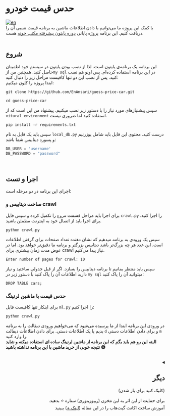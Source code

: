 # حدس قیمت خودرو
[![en](https://img.shields.io/badge/click_to_README-English-red.svg)](https://github.com/EnAnsari/guess-price-car/edit/main/README-EN.md)
<br>
با کمک این پروژه ما می‌توانیم با دادن اطلاعات ماشین به برنامه قیمت نسبی آن را دریافت کنیم. این برنامه پروژه پایانی
<a href='https://maktabkhooneh.org/course/%D8%A2%D9%85%D9%88%D8%B2%D8%B4-%D8%A8%D8%B1%D9%86%D8%A7%D9%85%D9%87-%D9%86%D9%88%DB%8C%D8%B3%DB%8C-%D8%A8%D8%A7-%D9%BE%D8%A7%DB%8C%D8%AA%D9%88%D9%86-%D9%BE%DB%8C%D8%B4%D8%B1%D9%81%D8%AA%D9%87-mk387/'>دوره پایتون پیشرفته مکتب خونه</a>
هست.
<br><br>

## شروع
    
این برنامه یک برنامه‌ی پایتون است. لذا از نصب بودن پایتون در سیستم خود اطمینان حاصل کنید. همچنین من از`my sql` در این برنامه استفاده کرده‌ام. پس اونو هم نصب کنید. پس از نصب این دو تنها کافیست مراحل زیر را دنبال کنید:
<br>
ابتدا پروژه را کلون میکنیم:
``` git
git clone https://github.com/EnAnsari/guess-price-car.git
```
```
cd guess-price-car
```
سپس پیشنیازهای مورد نیاز را با دستور زیر نصب میکنیم. پیشنهاد من این است که از `vitural environment‍‍‍` استفاده کنید اما ضروری نیست.

```
pip install -r requirements.txt
```
سپس باید یک فایل به نام `local_db.py‍` درست کنید. محتوی این فایل باید شامل یوزرنیم و پسورد دیتابیس شما باشد:
```python
DB_USER = 'username'
DB_PASSWORD = "password"
```
<br>

## اجرا و تست
اجرای این برنامه در دو مرحله است:

### ساخت دیتابیس و crawl

برای اجرا باید مراحل قسمت `شروع` را تکمیل کرده و سپس فایل ‍‍`crawl.py` را اجرا کنید. برای اجرا باید از اتصال خود به اینترنت مطمئن باشید.
```
python crawl.py
```
سپس یک ورودی به برنامه میدهیم که نشان دهنده تعداد صفحات برای گرفتن اطلاعات است. این عدد هر چه بزرگ‌تر باشد دیتابیس بزرگتر و برنامه ما دقیق‌تر خواهد بود. اما در عوض مدت زمان بیشتری برای crawl نیاز پیدا می‌کنیم.
```
Enter number of pages for crawl: 10
```

سپس باید منتظر بمانیم تا برنامه دیتابیس را بسازد. اگر از قبل جدولی ساختید و نیاز دارید اطلاعات آن را پاک کنید با دستور زیر در `my sql` میتوانید آن را پاک کنید:
```
DROP TABLE cars;
```
### حدس قیمت با ماشین لرنینگ
برای اینکار تنها کافیست فایل `ml.py` را اجرا کنیم:
```
python crawl.py
```
در ورودی این برنامه ابتدا از ما پرسیده می‌شود که می‌خواهیم ورودی دیفالت را به برنامه بدیم یا یک اطلاعات دستی. برای دادن اطلاعات دیفالت ‍`d` و برای دادن اطلاعات دستی `m` را وارد کنید.<br>
**البته این رو هم باید بگم که این برنامه از ماشین لرنینگ ساده ای استفاده میکنه و شاید نتیجه خوبی از خرید ماشین با این برنامه نداشته باشید 😅**
<br><br>

<div dir='rtl'>
<details><summary><h2>دیگر</h2> (کلیک کنید برای باز شدن)</summary>
    
## ساخته شده با

* [scikit learn](https://github.com/scikit-learn/) - machine learning
* [my sql](https://github.com/mysql) - database

## نویسنده‌(ها)
<ul>
    <li>
        <a href='https://github.com/enansari'>رحمت انصاری</a>
    </li>
</ul>
<br>

## لایسنس
این نرم افزار از لایسنس 
<a href='https://github.com/EnAnsari/bina-AHLM-django/blob/main/LICENSE'>GPL-3.0 license</a>
استفاده می‌کند.
<br><br>

## قدردانی‌ها
<ul>
    <li>تشکر میکنم از استاد خوب این دوره مهندس <a href='https://github.com/jadijadi'>جادی</a></li>
    <li>همچنین از سایت خوب <a href='https://maktabkhooneh.org/'>مکتب خونه</a> برای <a href='https://maktabkhooneh.org/course/%D8%A2%D9%85%D9%88%D8%B2%D8%B4-%D8%A8%D8%B1%D9%86%D8%A7%D9%85%D9%87-%D9%86%D9%88%DB%8C%D8%B3%DB%8C-%D8%A8%D8%A7-%D9%BE%D8%A7%DB%8C%D8%AA%D9%88%D9%86-%D9%BE%DB%8C%D8%B4%D8%B1%D9%81%D8%AA%D9%87-mk387/'>این دوره</a> عالی</li>
</ul>
<br>
</details>

برای حمایت از این اثر به این مخزن (ریپوزیتوری) ستاره ⭐ بدهید.
<br>
آموزش ساخت اکانت گیت‌هاب را در این مقاله (<a href="https://vrgl.ir/hGsW9">لینک +</a>) ببینید
</div>
